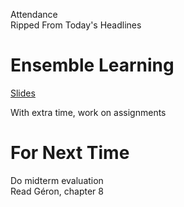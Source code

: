 Attendance  
Ripped From Today's Headlines

# Ensemble Learning
[Slides](https://docs.google.com/presentation/d/1VJeZGWfQUm5Yz5-vWQgs6vDgmeAIjrI22GDkpNdL7fo/edit?usp=sharing)

With extra time, work on assignments

# For Next Time
Do midterm evaluation  
Read Géron, chapter 8